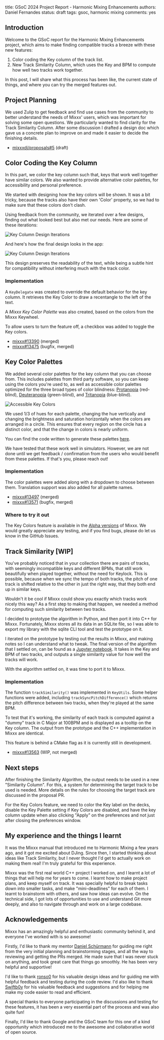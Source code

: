 title: GSoC 2024 Project Report - Harmonic Mixing Enhancements
authors: Daniel Fernandes
status: draft
tags: gsoc, harmonic mixing
comments: yes

## Introduction

Welcome to the GSoC report for the Harmonic Mixing Enhancements project, which aims to make finding compatible tracks a breeze with these new features:

1. Color coding the Key column of the track list.
2. New Track Similarity Column, which uses the Key and BPM to compute how well two tracks work together.

In this post, I will share what this process has been like, the current state of things, and where you can try the merged features out.

## Project Planning

We used Zulip to get feedback and find use cases from the community to better understand the needs of Mixxx' users, which was important for solving some open questions. We particularly wanted to find clarity for the Track Similarity Column. After some discussion I drafted a design doc which gave us a concrete plan to improve on and made it easier to decide the finishing details.

- [mixxxdj/proposals#5](https://github.com/mixxxdj/proposals/pull/5) (draft)

## Color Coding the Key Column

In this part, we color the key column such that, keys that work well together have similar colors. We also wanted to provide alternative color palettes, for accessibility and personal preference.

We started with designing how the key colors will be shown. It was a bit tricky, because the tracks also have their own 'Color' property, so we had to make sure that these colors don't clash.

Using feedback from the community, we iterated over a few designs, finding out what looked best but also met our needs. Here are some of these iterations:

![Key Column Design Iterations]({static}/images/news/mixxx-track-key-colors-design-iterations.png)

And here's how the final design looks in the app:

![Key Column Design Iterations]({static}/images/news/mixxx-track-key-colors-screenshot.png)

This design preserves the readability of the text, while being a subtle hint for compatibility without interfering much with the track color.

### Implementation

A `KeyDelegate` was created to override the default behavior for the key column. It retrieves the Key Color to draw a recentangle to the left of the text.

A *Mixxx Key Color Palette* was also created, based on the colors from the Mixxx Keywheel.

To allow users to turn the feature off, a checkbox was added to toggle the Key colors.

- [mixxx#13390](https://github.com/mixxxdj/mixxx/pull/13390) (merged)
- [mixxx#13475](https://github.com/mixxxdj/mixxx/pull/13475) (bugfix, merged)

## Key Color Palettes

We added several color palettes for the key column that you can choose from. This includes palettes from third party software, so you can keep using the colors you're used to, as well as accessible color palettes optimized for the three broad types of color blindness: [Protanopia](https://davidmathlogic.com/colorblind/#%232626D9-%237582D7-%23A7C2DD-%23B8E0E0-%23A7DDC2-%2375D782-%2326D926-%230DA522-%2302783D-%23006666-%23023D78-%230D22A5) (red-blind), [Deuteranopia](https://davidmathlogic.com/colorblind/#%23D92626-%23D77582-%23DDA7C2-%23E0B8E0-%23C2A7DD-%238275D7-%232626D9-%23220DA5-%233D0278-%23660066-%2378023D-%23A50D22) (green-blind), and [Tritanopia](https://davidmathlogic.com/colorblind/#%2326D926-%2382D775-%23C2DDA7-%23E0E0B8-%23DDC2A7-%23D78275-%23D92626-%23A5220D-%23783D02-%23666600-%233D7802-%2322A50D) (blue-blind).

![Accessible Key Colors]({static}/images/news/accessible_key_colors.png)

We used 1/3 of hues for each palette, changing the hue vertically and changing the brightness and saturation horizontally when the colors are arranged in a circle. This ensures that every region on the circle has a distinct color, and that the change in colors is nearly uniform.

You can find the code written to generate these palettes [here](https://svelte.dev/repl/b65bda7e6a53487880a08726bfb2da7e?version=4.2.18).

We have tested that these work well in simulators. However, we are not done until we get feedback / confirmation from the users who would benefit from these palettes. If that's you, please reach out!

### Implementation

The color palettes were added along with a dropdown to choose between them. Translation support was also added for all palette names.

- [mixxx#13497](https://github.com/mixxxdj/mixxx/pull/13497) (merged)
- [mixxx#13571](https://github.com/mixxxdj/mixxx/pull/13571) (bugfix, merged)

### Where to try it out

The Key Colors feature is available in the [Alpha versions](https://mixxx.org/download/#testing) of Mixxx. We would greatly appreciate any testing, and if you find bugs, please do let us know in the GitHub Issues.


## Track Similarity [WIP]

You've probably noticed that in your collection there are pairs of tracks, with seemingly incompatible keys and different BPMs, that still work beautifully when played together, without the need for Keylock. This is possible, because when we sync the tempo of both tracks, the pitch of one track is shifted relative to the other in just the right way, that they both end up in similar keys.

Wouldn't it be cool if Mixxx could show you exactly which tracks work nicely this way? As a first step to making that happen, we needed a method for computing such similarity between two tracks.

I decided to prototype the algorithm in Python, and then port it into C++ for Mixxx. Fortunately, Mixxx stores all its data in an SQLite file, so I was able to export my library with the sqlite CLI tool and test the prototype on it.

I iterated on the prototype by testing out the results in Mixxx, and making notes so I can understand what to tweak. The final version of the algorithm that I settled on, can be found as a [Jupyter notebook](https://gist.github.com/danferns/bb1c3ca326df64320ddb1da1afe72e5f). It takes in the Key and BPM of two tracks, and outputs a single similarity value for how well the tracks will work.

With the algorithm settled on, it was time to port it to Mixxx.

### Implementation

The function `trackSimilarity()` was implemented in `KeyUtils`. Some helper functions were added, including `trackSyncPitchDifference()` which returns the pitch difference between two tracks, when they're played at the same BPM.

To test that it's working, the similarity of each track is computed against a "dummy" track in C Major at 100BPM and is displayed as a tooltip on the Key column. The output from the prototype and the C++ implementation in Mixxx are identical.

This feature is behind a CMake flag as it is currently still in development.

- [mixxx#13563](https://github.com/mixxxdj/mixxx/pull/13563) (WIP, not merged)

## Next steps

After finishing the Similarity Algorithm, the output needs to be used in a new "Similarity Column". For this, a system for determining the target track to be used is needed. More details on the rules for choosing the target track are discussed in the proposal PR.

For the Key Colors feature, we need to color the Key label on the decks, disable the Key Palette setting if Key Colors are disabled, and have the key column update when also clicking "Apply" on the preferences and not just after closing the preferences window.

## My experience and the things I learnt

It was the Mixxx manual that introduced me to Harmonic Mixing a few years ago, and it got me excited about DJing. Since then, I started thinking about ideas like Track Similarity, but I never thought I'd get to actually work on making them real! I'm truly grateful for this experience.

Mixxx was the first real world C++ project I worked on, and I learnt a lot of things that will help me for years to come. I learnt how to make project plans, and keep myself on track. It was specially helpful to break tasks down into smaller tasks, and make "mini-deadlines" for each of them. I learnt to brainstorm with others, and saw how ideas can evolve. On the technical side, I got lots of opportunities to use and understand Git more deeply, and also to navigate through and work on a large codebase.

## Acknowledgements

Mixxx has an amazingly helpful and enthusiastic community behind it, and everyone I've worked with is so awesome!

Firstly, I'd like to thank my mentor [Daniel Schürmann]({author}daniel-schurmann) for guiding me right from the very initial planning and brainstorming stages, and all the way to reviewing and getting the PRs merged. He made sure that I was never stuck on anything, and took great care that things go smoothly. He has been very helpful and supportive!

I'd like to thank [ronso0](https://github.com/ronso0) for his valuable design ideas and for guiding me with helpful feedback and testing during the code review. I'd also like to thank [Swiftb0y]({author}nikolaus-einhauser) for his valuable feedback and suggestions and for helping me make my code easier to read and efficient.

A special thanks to everyone participating in the discussions and testing for these features, it has been a very essential part of the process and was also quite fun!

Finally, I'd like to thank Google and the GSoC team for this one of a kind opportunity which introduced me to the awesome and collaborative world of open source.
